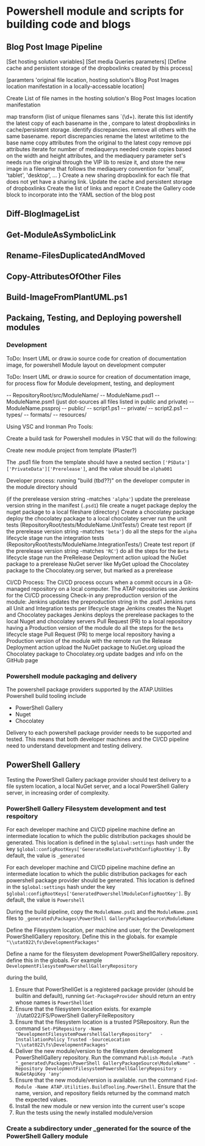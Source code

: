 # Powershell module and scripts for building code and blogs

## Blog Post Image Pipeline

[Set hosting solution variables]
[Set media Queries parameters]
[Define cache and persistent storage of the dropboxlinks created by this process]

[paramters 'original file location, hosting solution's Blog Post Images location manifestation in a locally-accessable location]

Create List of file names in the hosting solution's Blog Post Images location manifestation

map transform {list of unique filenames sans `\(\d+). iterate this list
  identify the latest copy of each basename in the , compare to latest dropboxlinks in cache/persistent storage. identify discrepancies. remove all others with the same basename. report discrepancies
  rename the latest writetime to the base name
  copy attributes from the original to the latest copy
  remove ppi attributes
  iterate for number of mediaquerys needed
    create copies based on the width and height attributes, and the mediaquery parameter set's needs
    run the original through the VIP lib to resize it, and store the new image in a filename that follows the mediaquery convention for 'small', 'tablet', 'desktop', ...
  }
  Create a new sharing dropboxlink for each file that does not yet have a sharing link.
  Update the cache and persistent storage of dropboxlinks
  Create the list of links and report it
  Create the Gallery code block to incorporate into the YAML section of the blog post


## Diff-BlogImageList

## Get-ModuleAsSymbolicLink

## Rename-FilesDuplicatedAndMoved

## Copy-AttributesOfOther Files

## Build-ImageFromPlantUML.ps1


## Packaing, Testing, and Deploying powershell modules

### Development

ToDo: Insert UML or draw.io source code for creation of documentation image, for powershell Module layout on development computer

ToDo: Insert UML or draw.io source for creation of documentation image, for process flow for Module development, testing, and deployment

 -- RepositoryRoot/src/ModuleName/
   -- ModuleName.psd1
   -- ModuleName.psm1 (just dot-sources all files listed in public and private)
   -- ModuleName.pssproj
   -- public/
   --   script1.ps1
   -- private/
   --   script2.ps1
   -- types/
   -- formats/
   -- resources/

Using VSC and Ironman Pro Tools:

Create a build task for Powershell modules in VSC that will do the following:

 Create new module project from template (Plaster?)

  The .psd1 file from the template should have a nested section `['PSData']['PrivateData']['Prerelease']`, and the value should be `alpha001`

  Developer process:
  running "build (tbd??)" on the developer computer in the module directory should

   (if the prerelease version string -matches `'alpha'`)
    update the prerelease version string in the manifest (`.psd1`) file
    create a nuget package
    deploy the nuget package to a local fileshare (directory)
    Create a chocolatey package
    deploy the chocolatey package to a local chocolatey server
    run the unit tests (RepositoryRoot/tests/ModuleName.UnitTests/)
    Create test report
   (if the prerelease version string -matches `'beta'`)
    do all the steps for the `alpha` lifecycle stage
    run the integration tests (RepositoryRoot/tests/ModuleName.IntegrationTests/)
    Create test report
   (if the prerelease version string -matches `'RC'`)
    do all the steps for the `Beta` lifecycle stage
    run the PreRelease Deployment action
      upload the NuGet package to a prerelease NuGet server like MyGet
      upload the Chocolatey package to the Chocolatey.org server, but marked as a prerelease

  CI/CD Process:
  The CI/CD process occurs when a commit occurs in a Git-managed repository on a local computer.
  The ATAP repositories use Jenkins for the CI/CD processing
  Check-in any preproduction version of the module:
    Jenkins updates the preproduction string in the .psd1
    Jenkins runs all Unit and Integration tests per lifecycle stage
    Jenkins creates the Nuget and Chocolatey packages
    Jenkins deploys the prerelease packages to the local Nuget and chocolatey servers
  Pull Request (PR) to a local repository having a Production version of the module
    do all the steps for the `Beta` lifecycle stage
  Pull Request (PR) to merge local repository having a Production version of the module with the remote
    run the Release Deployment action
      upload the NuGet package to NuGet.org
      upload the Chocolatey package to Chocolatey.org
    update badges and info on the GitHub page


### Powershell module packaging and delivery

The powershell package providers supported by the ATAP.Utilities Powershell build tooling include

* PowerShell Gallery
* Nuget
* Chocolatey

Delivery to each powershell package provider needs to be supported and tested. This means that both developer machines and the CI/CD pipeline need to understand development and testing delivery.

## PowerShell Gallery

Testing the PowerShell Gallery package provider should test delivery to a file system location, a local NuGet server, and a local PowerShell Gallery server, in increasing order of complexity.

### PowerShell Gallery Filesystem development and test respoitory

For each developer machine and CI/CD pipeline machine define an intermediate location to which the public distribution packages should be generated. This location is defined in the `$global:settings` hash under the key `$global:configRootKeys['GeneratedRelativePathConfigRootKey']`. By default, the value is `_generated`

For each developer machine and CI/CD pipeline machine define an intermediate location to which the public distribution packages for each powershell package provider should be generated. This location is defined in the `$global:settings` hash under the key `$global:configRootKeys['GeneratedPowershellModuleConfigRootKey']`. By default, the value is `Powershell`

During the build pipeline, copy the `ModuleName.psd1` and the `ModuleName.psm1` files to `_generated\Packages\PowerShell GalleryPackageSource\ModuleName`

Define the Filesystem location, per machine and user, for the Development PowerShellGallery repository. Define this in the globals. for example `"\\utat022\fs\DevelopmentPackages"`

Define a name for the filesystem development PowerShellGallery repository. define this in the globals. For example `DevelopmentFilesystemPowershellGalleryRepository `

during the build,

1. Ensure that PowerShellGet is a registered package provider (should be builtin and default), running `Get-PackageProvider` should return an entry whose names is `PowerShellGet`
1. Ensure that the filesystem location exists. for example `//utat022/FS/PowerShell GalleryFileRepository
1. Ensure that the filesystem location is a trusted PSRepository. Run the command `Set-PSRepository -Name "DevelopmentFilesystemPowershellGalleryRepository"   -InstallationPolicy Trusted -SourceLocation "\\utat022\fs\DevelopmentPackages"`
1. Deliver the new module/version to the filesystem development PowerShellGallery repository. Run the command `Publish-Module -Path "_generated\Packages\PowerShell GalleryPackageSource\ModuleName" -Repository DevelopmentFilesystemPowershellGalleryRepository -NuGetApiKey 'any'`
1. Ensure that the new module/version is available. run the command `Find-Module -Name ATAP.Utilities.BuildTooling.PowerShell`. Ensure that the name, version, and repository fields returned by the command match the expected values.
1. Install the new module or new version into the current user's scope
1. Run the tests using the newly installed module/version


### Create a subdirectory under _generated for the source of the PowerShell Gallery module


